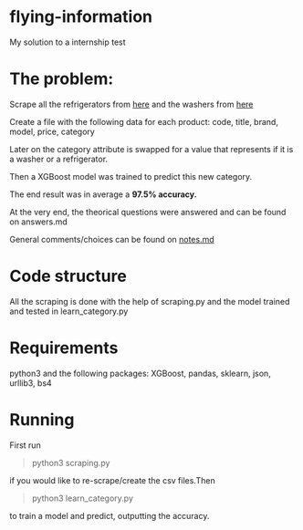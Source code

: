 # flying-information
My solution to a internship test

# The problem:
Scrape all the refrigerators from [here](https://www.magazineluiza.com.br/geladeira-refrigerador/eletrodomesticos/s/ed/refr/) and the washers from [here](https://www.magazineluiza.com.br/lavadora-de-roupas-lava-e-seca/eletrodomesticos/s/ed/ela1/)

Create a file with the following data for each product:	code, title, brand, model, price, category

Later on the category attribute is swapped for a value that represents if it is a washer or a refrigerator.

Then a XGBoost model was trained to predict this new category.

The end result was in average a **97.5% accuracy.**

At the very end, the theorical questions were answered and can be found on answers.md

General comments/choices can be found on [notes.md](https://github.com/BrunoGomesCoelho/flying-information/blob/master/notes.md)

# Code structure
All the scraping is done with the help of scraping.py and the model trained and tested in learn_category.py

# Requirements
python3 and the following packages: XGBoost, pandas, sklearn, json, urllib3, bs4

# Running
First run
> python3 scraping.py

if you would like to re-scrape/create the csv files.Then

> python3 learn_category.py

to train a model and predict, outputting the accuracy.

